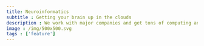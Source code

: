 ```yaml
---
title: Neuroinformatics
subtitle : Getting your brain up in the clouds
description : We work with major companies and get tons of computing and storage credits and write amaing code to do amazing things with data from amazing brains
image : /img/500x500.svg
tags : ['feature']
---
```

